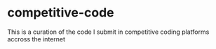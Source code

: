 # competitive-code
This is a curation of the code I submit in competitive coding platforms accross the internet
